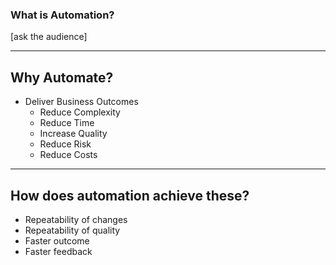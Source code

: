### What is Automation?

[ask the audience]

<!-- 
- Difference between terms:
  - Automate
  - Automation
  - Automatic
  - Automated
  - Automaton
-->

---

## Why Automate?

- Deliver Business Outcomes
  - Reduce Complexity
  - Reduce Time
  - Increase Quality
  - Reduce Risk
  - Reduce Costs

---

## How does automation achieve these?
  - Repeatability of changes
  - Repeatability of quality
  - Faster outcome
  - Faster feedback

